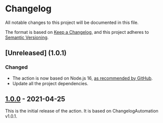 Changelog
=========

All notable changes to this project will be documented in this file.

The format is based on [Keep a Changelog](https://keepachangelog.com/en/1.0.0/), and this project adheres to [Semantic Versioning](https://semver.org/spec/v2.0.0.html).

## [Unreleased] (1.0.1)
### Changed
- The action is now based on Node.js 16, [as recommended by GitHub](https://github.blog/changelog/2022-09-22-github-actions-all-actions-will-begin-running-on-node16-instead-of-node12/).
- Update all the project dependencies.

## [1.0.0] - 2021-04-25
This is the initial release of the action. It is based on ChangelogAutomation v1.0.1.

[1.0.0]: https://github.com/ForNeVeR/ChangelogAutomation.action/releases/tag/v1.0.0
